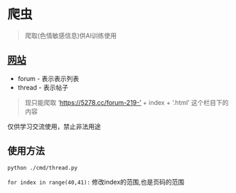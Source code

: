 # 爬虫
> 爬取(色情敏感信息)供AI训练使用

## [网站](https://5278.cc/forum-219-20.html)

* forum  - 表示表示列表
* thread - 表示帖子

> 现只能爬取 ‘https://5278.cc/forum-219-’ + index + ‘.html’ 这个栏目下的内容

仅供学习交流使用，禁止非法用途

## 使用方法

```python ./cmd/thread.py```


```for index in range(40,41):``` 修改index的范围,也是页码的范围